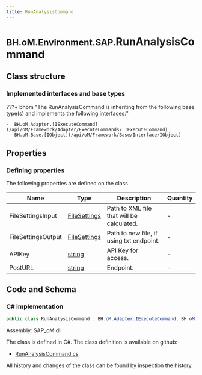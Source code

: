 ```yaml
---
title: RunAnalysisCommand
---
```


# <small>BH.oM.Environment.SAP.</small>**RunAnalysisCommand**



## Class structure

### Implemented interfaces and base types

???+ bhom "The RunAnalysisCommand is inheriting from the following base type(s) and implements the following interfaces:"

    -  BH.oM.Adapter.[IExecuteCommand](/api/oM/Framework/Adapter/ExecuteCommands/_IExecuteCommand)
    -  BH.oM.Base.[IObject](/api/oM/Framework/Base/Interface/IObject)


## Properties



### Defining properties

The following properties are defined on the class

| Name             | Type             | Description      | Quantity         |
|------------------|------------------|------------------|------------------|
| FileSettingsInput | [FileSettings](/api/oM/Framework/Adapter/FileSettings) | Path to XML file that will be calculated. | - |
| FileSettingsOutput | [FileSettings](/api/oM/Framework/Adapter/FileSettings) | Path to new file, if using txt endpoint. | - |
| APIKey | [string](https://learn.microsoft.com/en-us/dotnet/api/System.String?view=netstandard-2.0) | API Key for access. | - |
| PostURL | [string](https://learn.microsoft.com/en-us/dotnet/api/System.String?view=netstandard-2.0) | Endpoint. | - |


## Code and Schema

### C# implementation

``` C# title="C#"
public class RunAnalysisCommand : BH.oM.Adapter.IExecuteCommand, BH.oM.Base.IObject
```

Assembly: SAP_oM.dll

The class is defined in C#. The class definition is available on github:

- [RunAnalysisCommand.cs](https://github.com/BHoM/SAP_Toolkit/blob/develop/SAP_oM/Config\RunAnalysisCommand.cs)

All history and changes of the class can be found by inspection the history.
